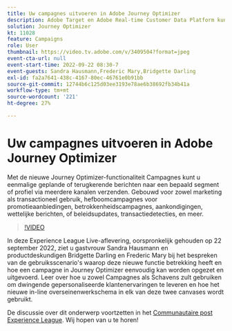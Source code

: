 ```yaml
---
title: Uw campagnes uitvoeren in Adobe Journey Optimizer
description: Adobe Target en Adobe Real-time Customer Data Platform kunnen worden geïntegreerd om een meer gepersonaliseerde klantenervaring te bieden. In deze livestreamgebeurtenis, zie hoe het integreren van deze twee platforms ondernemingen kan helpen gegevens in real time verzamelen, en dan gerichte ervaringen creëren en testen. Bekijk het einde-tot-einde proces van deze krachtige mogelijkheden in een live demonstratie.
solution: Journey Optimizer
kt: 11028
feature: Campaigns
role: User
thumbnail: https://video.tv.adobe.com/v/3409504?format=jpeg
event-cta-url: null
event-start-time: 2022-09-22 08:30-7
event-guests: Sandra Hausmann,Frederic Mary,Bridgette Darling
exl-id: fa2a7641-438c-4167-80ec-46761e0b91bb
source-git-commit: 12744b6c125d03ee3193e78ae6b38692fb34b41a
workflow-type: tm+mt
source-wordcount: '221'
ht-degree: 27%

---
```


# Uw campagnes uitvoeren in Adobe Journey Optimizer

Met de nieuwe Journey Optimizer-functionaliteit Campagnes kunt u eenmalige geplande of terugkerende berichten naar een bepaald segment of profiel via meerdere kanalen verzenden. Gebouwd voor zowel marketing als transactioneel gebruik, hefboomcampagnes voor promotieaanbiedingen, betrokkenheidscampagnes, aankondigingen, wettelijke berichten, of beleidsupdates, transactiedetecties, en meer.

>[!VIDEO](https://video.tv.adobe.com/v/3409504/?quality=12&learn=on)

In deze Experience League Live-aflevering, oorspronkelijk gehouden op 22 september 2022, ziet u gastvrouw Sandra Hausmann en productdeskundigen Bridgette Darling en Frederic Mary bij het bespreken van de gebruiksscenario&#39;s waarop deze nieuwe functie betrekking heeft en hoe een campagne in Journey Optimizer eenvoudig kan worden opgezet en uitgevoerd. Leer over hoe u zowel Campagnes als Schavens zult gebruiken om dwingende gepersonaliseerde klantenervaringen te leveren en hoe het nieuwe in-line overseinenwerkschema in elk van deze twee canvases wordt gebruikt.

De discussie over dit onderwerp voortzetten in het [Communautaire post Experience League](https://experienceleaguecommunities.adobe.com/t5/journey-optimizer-discussions/experience-league-live-post-session-discussion-execute-your/m-p/547896#M52). Wij hopen van u te horen!
